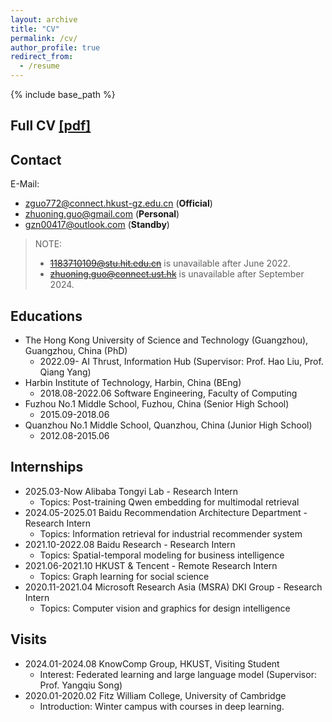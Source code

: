 ```yaml
---
layout: archive
title: "CV"
permalink: /cv/
author_profile: true
redirect_from:
  - /resume
---
```


{% include base_path %}

## Full CV [[pdf]](https://gzn00417.github.io/files/CV-GuoZhuoning-20250509.pdf)

## Contact

E-Mail:
- [zguo772@connect.hkust-gz.edu.cn](zguo772@connect.hkust-gz.edu.cn) (**Official**)
- [zhuoning.guo@gmail.com](zhuoning.guo@gmail.com) (**Personal**)
- [gzn00417@outlook.com](gzn00417@outlook.com) (**Standby**)

> NOTE:
> - ~~[1183710109@stu.hit.edu.cn](1183710109@stu.hit.edu.cn)~~ is unavailable after June 2022.
> - ~~[zhuoning.guo@connect.ust.hk](zhuoning.guo@connect.ust.hk)~~ is unavailable after September 2024.

## Educations

- The Hong Kong University of Science and Technology (Guangzhou), Guangzhou, China (PhD)
  - 2022.09- AI Thrust, Information Hub (Supervisor: Prof. Hao Liu, Prof. Qiang Yang)
- Harbin Institute of Technology, Harbin, China (BEng)
  - 2018.08-2022.06 Software Engineering, Faculty of Computing
- Fuzhou No.1 Middle School, Fuzhou, China (Senior High School)
  - 2015.09-2018.06
- Quanzhou No.1 Middle School, Quanzhou, China (Junior High School)
  - 2012.08-2015.06

## Internships

- 2025.03-Now Alibaba Tongyi Lab - Research Intern
  - Topics: Post-training Qwen embedding for multimodal retrieval
- 2024.05-2025.01 Baidu Recommendation Architecture Department - Research Intern
  - Topics: Information retrieval for industrial recommender system
- 2021.10-2022.08 Baidu Research - Research Intern
  - Topics: Spatial-temporal modeling for business intelligence
- 2021.06-2021.10 HKUST & Tencent - Remote Research Intern
  - Topics: Graph learning for social science
- 2020.11-2021.04 Microsoft Research Asia (MSRA) DKI Group - Research Intern
  - Topics: Computer vision and graphics for design intelligence

## Visits

- 2024.01-2024.08 KnowComp Group, HKUST, Visiting Student
  - Interest: Federated learning and large language model (Supervisor: Prof. Yangqiu Song)
- 2020.01-2020.02 Fitz William College, University of Cambridge
  - Introduction: Winter campus with courses in deep learning.
